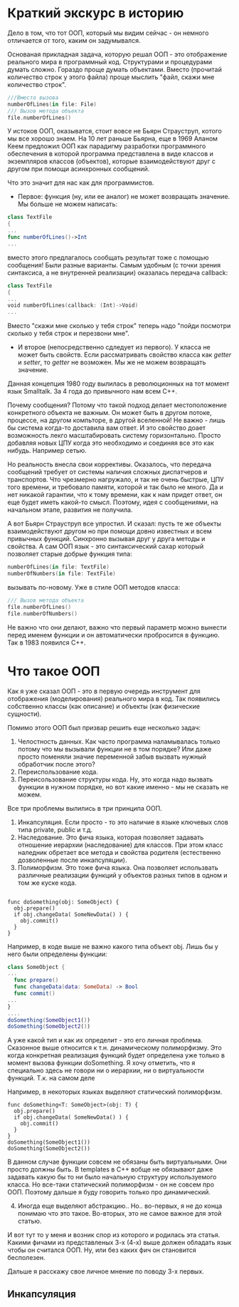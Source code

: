 # Краткий экскурс в историю
Дело в том, что тот ООП, который мы видим сейчас - он немного отличается от того, каким он задумывался.

Основаная прикладная задача, которую решал ООП - это отображение реального мира в программный код. Структурами и процедурами думать сложно. Гораздо проще думать объектами. Вместо (прочитай количество строк у этого файла) проще мыслить "файл, скажи мне количество строк".

```swift
///Вместо вызова
numberOfLines(in file: File)
/// Вызов метода объекта
file.numberOfLines()

```
У истоков ООП, оказыватся, стоит вовсе не Бьярн Страуструп, котого мы все хорошо знаем.
На 10 лет раньше Бьярна, еще в 1969 Аланом Кеем предложил ООП как парадигму разработки программного обеспечения в которой программа представлена в виде классов и экземпляров классов (объектов), которые взаимодействуют друг с другом при помощи асинхронных сообщений.

Что это значит для нас как для программистов.
* Первое: функция (ну, или ее аналог) не может возвращать значение.
  Мы больше не можем написать: 

```swift
class TextFile
{
...
func numberOfLines()->Int
...
```
вместо этого предлагалось сообщать результат тоже с помощью сообщения! Были разные варианты. Самым удобным (с точки зрения синтаксиса, а не внутренней реализации) оказалась передача callback:
```swift
class TextFile
{
...
void numberOfLines(callback: (Int)->Void)
...
```
Вместо "скажи мне сколько у тебя строк" теперь надо "пойди посмотри сколько у тебя строк и перезвони мне".

* И второе (непосредственно сдледует из первого). У класса не может быть свойств. Если рассматривать свойство класса как *getter* и *setter*, то *getter* не возможен. Мы же не можем возвращать значение. 

Данная концепция 1980 году вылилась в революционных на тот момент язык  Smalltalk. За 4 года до привычного нам всем C++.

Почему сообщения? Потому что такой подход делает местоположение конкретного объекта не важным. Он может быть в другом потоке, процессе, на другом компьторе, в другой вселенной! Не важно - лишь бы система когда-то доставила вам ответ. И это свойство доает возможность лекго масштабировать систему горизонтально. Просто добавляя новых ЦПУ когда это необходимо и соединяя все это как нибудь. Например сетью.

Но реальность внесла свои коррективы. Оказалось, что передача сообщений требует от системы наличия сложных диспатчеров и транспортов. Что чрезмерно нагружало, и так не очень быстрые, ЦПУ того времени, и требовало памяти, которой и так было не много. Да и нет никакой гарантии, что к тому времени, как к нам придет ответ, он еще будет иметь какой-то смысл. Поэтому, идея с сообщениями, на начальном этапе, развития не получила.

А вот Бьярн Страуструп все упростил. И сказал: пусть те же объекты взаимодействуют другом но при помощи довно известных и всем привычных функций. Синхронно вызывая друг у друга методы и свойства. А сам ООП язык - это синтаксический сахар который позволяет старые добрые функция типа:


```swift 
numberOfLines(in file: TextFile)
numberOfNumbers(in file: TextFile)
```
вызывать по-новому. Уже в стиле ООП методов класса:

```swift 
/// Вызов метода объекта
file.numberOfLines()
file.numberOfNumbers()
```
Не важно что они делают, важно что первый параметр можно вынести перед именем функции и он автоматически пробросится в функцию.
Так в 1983 появился C++.

# Что такое ООП
Как я уже сказал ООП - это в первую очередь инструмент для отображения (моделирования) реального мира в код. Так появились собственно классы (как описание) и объекты (как физические сущности). 

Помимо этого ООП был призвар решить еще несколько задач:
1. Челостность данных. Как часто программа наламывалась только потому что мы вызывали функции не в том порядке? Или даже просто поменяли значие переменной забыв вызвать нужный обработчик после этого?
2. Переиспользование кода.
3. Переисользование структуры кода. Ну, это когда надо вызвать функции в нужном порядке, но вот какие именно - мы не сказать не можем.

Все три проблемы вылились в три принципа ООП.
1. Инкапсуляция. Если просто - то это наличие в языке ключевых слов типа private, public и т.д.
2. Наследование. Это фича языка, которая позволяет задавать отношение иерархии (наследование) для классов. При этом класс наледник обретает все метода и свойства родителя (естественно дозволенные после инкапсуляции).
3. Полиморфизм. Это тоже фича языка. Она позволяет использвать различные реализации функций у объектов разных типов в одном и том же куске кода. 

```swfit

func doSomething(obj: SomeObject) {
  obj.prepare()
  if obj.changeData( SomeNewData() ) {
    obj.commit()
  }
}
```
Например, в коде выше не важно какого типа объект obj. Лишь бы у него были определены функции:

```swift
class SomeObject {
...
  func prepare()
  func changeData(data: SomeData) -> Bool
  func commit()
...
}
....
doSomething(SomeObject1())
doSomething(SomeObject2())
```
А уже какой тип и как их определит - это его личная проблема.
Сказонное выше относится к т.н. динамическому полиморфизму. Это когда конкретная реализация функций будет определена уже только в момент вызова функции doSomething. Я хочу отметить, что я специально здесь не говори ни о иерархии, ни о виртуальности функций. Т.к. на самом деле 


Например, в некоторых языках выделяют статический полиморфизм.
```
func doSomething<T: SomeObject>(obj: T) {
  obj.prepare()
  if obj.changeData( SomeNewData() ) {
    obj.commit()
  }
}
doSomething(SomeObject1())
doSomething(SomeObject2())
```
В данном случае функции совсем не обязаны быть виртуальными. Они просто должны быть. В templates в C++ вобще не обязывают даже задавать какую бы то ни было начальную структуру используемого класса. Но все-таки статический полиморфизм - он не совсем про ООП. Поэтому дальше я буду говорить только про динамический.

4. Иногда еще выделяют абстракцию.. Но.. во-первых, я не до конца понимаю что это такое. Во-вторых, это не самое важное для этой статью.

И вот тут то у меня и возник спор из которого и родилась эта статья. Какими фичами из представленых 3-х (4-х) выше должен обладать язык чтобы он считался ООП. Ну, или без каких фич он становится бесполезен.

Дальше я расскажу свое личное мнение по поводу 3-х первых.
## Инкапсуляция




